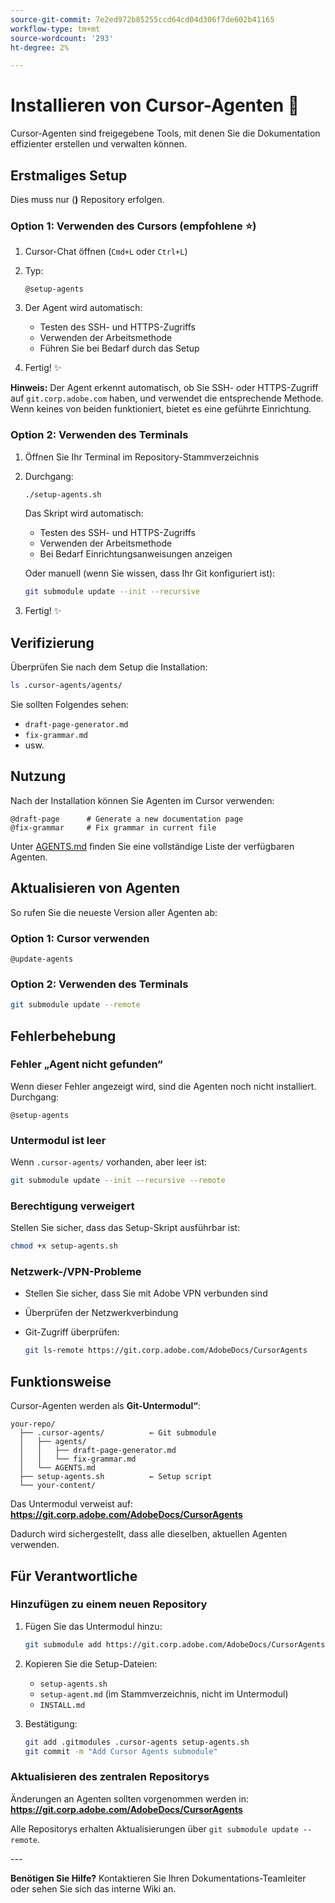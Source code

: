 ```yaml
---
source-git-commit: 7e2ed972b85255ccd64cd04d306f7de602b41165
workflow-type: tm+mt
source-wordcount: '293'
ht-degree: 2%

---
```

# Installieren von Cursor-Agenten 🚀

Cursor-Agenten sind freigegebene Tools, mit denen Sie die Dokumentation effizienter erstellen und verwalten können.

## Erstmaliges Setup

Dies muss nur (**)** Repository erfolgen.

### Option 1: Verwenden des Cursors (empfohlene ⭐)

1. Cursor-Chat öffnen (`Cmd+L` oder `Ctrl+L`)
2. Typ:

   ```
   @setup-agents
   ```

3. Der Agent wird automatisch:
   - Testen des SSH- und HTTPS-Zugriffs
   - Verwenden der Arbeitsmethode
   - Führen Sie bei Bedarf durch das Setup
4. Fertig! ✨

**Hinweis:** Der Agent erkennt automatisch, ob Sie SSH- oder HTTPS-Zugriff auf `git.corp.adobe.com` haben, und verwendet die entsprechende Methode. Wenn keines von beiden funktioniert, bietet es eine geführte Einrichtung.

### Option 2: Verwenden des Terminals

1. Öffnen Sie Ihr Terminal im Repository-Stammverzeichnis
2. Durchgang:

   ```bash
   ./setup-agents.sh
   ```

   Das Skript wird automatisch:
   - Testen des SSH- und HTTPS-Zugriffs
   - Verwenden der Arbeitsmethode
   - Bei Bedarf Einrichtungsanweisungen anzeigen

   Oder manuell (wenn Sie wissen, dass Ihr Git konfiguriert ist):

   ```bash
   git submodule update --init --recursive
   ```

3. Fertig! ✨

## Verifizierung

Überprüfen Sie nach dem Setup die Installation:

```bash
ls .cursor-agents/agents/
```

Sie sollten Folgendes sehen:
- `draft-page-generator.md`
- `fix-grammar.md`
- usw.

## Nutzung

Nach der Installation können Sie Agenten im Cursor verwenden:

```
@draft-page      # Generate a new documentation page
@fix-grammar     # Fix grammar in current file
```

Unter [AGENTS.md](AGENTS.md) finden Sie eine vollständige Liste der verfügbaren Agenten.

## Aktualisieren von Agenten

So rufen Sie die neueste Version aller Agenten ab:

### Option 1: Cursor verwenden

```
@update-agents
```

### Option 2: Verwenden des Terminals

```bash
git submodule update --remote
```

## Fehlerbehebung

### Fehler „Agent nicht gefunden“

Wenn dieser Fehler angezeigt wird, sind die Agenten noch nicht installiert. Durchgang:

```
@setup-agents
```

### Untermodul ist leer

Wenn `.cursor-agents/` vorhanden, aber leer ist:

```bash
git submodule update --init --recursive --remote
```

### Berechtigung verweigert

Stellen Sie sicher, dass das Setup-Skript ausführbar ist:

```bash
chmod +x setup-agents.sh
```

### Netzwerk-/VPN-Probleme

- Stellen Sie sicher, dass Sie mit Adobe VPN verbunden sind
- Überprüfen der Netzwerkverbindung
- Git-Zugriff überprüfen:

  ```bash
  git ls-remote https://git.corp.adobe.com/AdobeDocs/CursorAgents
  ```

## Funktionsweise

Cursor-Agenten werden als **Git-Untermodul“**:

```
your-repo/
  ├── .cursor-agents/          ← Git submodule
  │   ├── agents/
  │   │   ├── draft-page-generator.md
  │   │   └── fix-grammar.md
  │   └── AGENTS.md
  ├── setup-agents.sh          ← Setup script
  └── your-content/
```

Das Untermodul verweist auf:
**https://git.corp.adobe.com/AdobeDocs/CursorAgents**

Dadurch wird sichergestellt, dass alle dieselben, aktuellen Agenten verwenden.

## Für Verantwortliche

### Hinzufügen zu einem neuen Repository

1. Fügen Sie das Untermodul hinzu:

   ```bash
   git submodule add https://git.corp.adobe.com/AdobeDocs/CursorAgents.git .cursor-agents
   ```

2. Kopieren Sie die Setup-Dateien:
   - `setup-agents.sh`
   - `setup-agent.md` (im Stammverzeichnis, nicht im Untermodul)
   - `INSTALL.md`

3. Bestätigung:

   ```bash
   git add .gitmodules .cursor-agents setup-agents.sh
   git commit -m "Add Cursor Agents submodule"
   ```

### Aktualisieren des zentralen Repositorys

Änderungen an Agenten sollten vorgenommen werden in:
**https://git.corp.adobe.com/AdobeDocs/CursorAgents**

Alle Repositorys erhalten Aktualisierungen über `git submodule update --remote`.

&#x200B;---

**Benötigen Sie Hilfe?** Kontaktieren Sie Ihren Dokumentations-Teamleiter oder sehen Sie sich das interne Wiki an.
